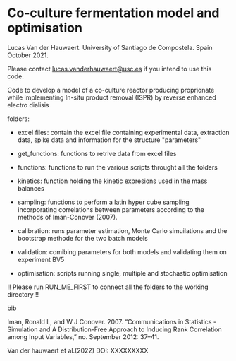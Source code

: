 # Co-culture fermentation model and optimisation 

Lucas Van der Hauwaert. University of Santiago de Compostela. Spain
October 2021.

Please contact lucas.vanderhauwaert@usc.es if you intend to use this code.

Code to develop a model of a co-culture reactor producing proprionate 
while implementing In-situ product removal (ISPR) by reverse enhanced 
electro dialisis   


folders: 
* excel files: contain the excel file containing experimental data, 
extraction data, spike data and information for the structure "parameters" 

* get_functions: functions to retrive data from excel files 

* functions: functions to run the various scripts throught all the folders

* kinetics: function holding the kinetic expresions used in the mass
 balances 

* sampling: functions to perform a latin hyper cube sampling incorporating 
correlations between parameters according to the methods of 
Iman-Conover (2007). 

* calibration: runs parameter estimation, Monte Carlo simuilations and the
bootstrap methode for the two batch models

* validation: comibing parameters for both models and validating them on
 experiment BV5
 
* optimisation: scripts running single, multiple and stochastic 
optimisation 


!! 
Please run RUN_ME_FIRST to connect all the folders to the working directory
!! 

bib

Iman, Ronald L, and W J Conover. 2007. “Communications in Statistics - Simulation and A Distribution-Free Approach to Inducing Rank Correlation 
among Input Variables,” no. September 2012: 37–41.

Van der hauwaert et al.(2022)
DOI: XXXXXXXXX



